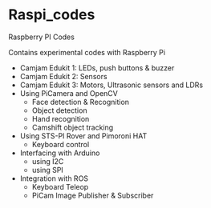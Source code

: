 # Raspi_codes
Raspberry PI Codes

Contains experimental codes with Raspberry Pi

- Camjam Edukit 1: LEDs, push buttons & buzzer
- Camjam Edukit 2: Sensors
- Camjam Edukit 3: Motors, Ultrasonic sensors and LDRs
- Using PiCamera and OpenCV
	- Face detection & Recognition
	- Object detection
	- Hand recognition
	- Camshift object tracking
- Using STS-PI Rover and Pimoroni HAT
   - Keyboard control
- Interfacing with Arduino
   - using I2C
   - using SPI
- Integration with ROS
	- Keyboard Teleop
	- PiCam Image Publisher & Subscriber


  
